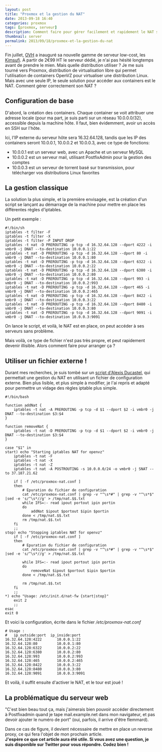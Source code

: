 ```yaml
---
layout: post
title: "Proxmox et la gestion du NAT"
date: 2013-09-18 16:40
categories: proxmox
tags: [proxmox, serveur]
description: Comment faire pour gérer facilement et rapidement le NAT sur une distribution Proxmox ?
thumbnail: server
permalink: 2013/09/18/proxmox-et-la-gestion-du-nat
---
```


Fin juillet, [OVH](http://ovh.com) a inauguré sa nouvelle gamme de serveur low-cost, les [Kimsufi](http://www.kimsufi.fr). A partir de 2€99 HT le serveur dédié, je n'ai pas hésité longtemps avant de prendre le mien. Mais quelle distribution utiliser ? Je me suis tourné vers Proxmox, distribution de virtualisation libre qui permet l'utilisation de containers OpenVZ pour virtualiser une distribution Linux. Mais avec une seule IP, le seule solution pour accéder aux containers est le NAT. Comment gérer correctement son NAT ?<!-- More -->

## Configuration de base

D'abord, la création des containers. Chaque container se voit attribuer une adresse locale (pour ma part, je suis parti sur un réseau 10.0.0.0/32), accessible depuis la machine hôte. Il faut, bien évidemment, avoir un accès en SSH sur l'hôte.

Ici, l'IP externe du serveur hôte sera 16.32.64.128, tandis que les IP des containers seront 10.0.0.1, 10.0.0.2 et 10.0.0.3, avec ce type de fonctions:
- 10.0.0.1 est un serveur web, avec un Apache et un serveur MySQL
- 10.0.0.2 est un serveur mail, utilisant PostfixAdmin pour la gestion des comptes
- 10.0.0.3 est un serveur de torrent basé sur transmission, pour télécharger vos distributions Linux favorites

## La gestion classique

La solution la plus simple, et la première envisagée, est la création d'un script se lançant au démarrage de la machine pour mettre en place les différentes règles d'iptables.

Un petit exemple :

	#!/bin/sh
	iptables -t filter -F
	iptables -t filter -X
	iptables -t filter -P INPUT DROP
	iptables -t nat -D PREROUTING -p tcp -d 16.32.64.128 --dport 4222 -i vmbr0 -j DNAT --to-destination 10.0.0.1:22
	iptables -t nat -D PREROUTING -p tcp -d 16.32.64.128 --dport 80 -i vmbr0 -j DNAT --to-destination 10.0.0.1:80
	iptables -t nat -D PREROUTING -p tcp -d 16.32.64.128 --dport 6322 -i vmbr0 -j DNAT --to-destination 10.0.0.2:22
	iptables -t nat -D PREROUTING -p tcp -d 16.32.64.128 --dport 6380 -i vmbr0 -j DNAT --to-destination 10.0.0.2:80
	iptables -t nat -D PREROUTING -p tcp -d 16.32.64.128 --dport 993 -i vmbr0 -j DNAT --to-destination 10.0.0.2:993
	iptables -t nat -D PREROUTING -p tcp -d 16.32.64.128 --dport 465 -i vmbr0 -j DNAT --to-destination 10.0.0.2:465
	iptables -t nat -D PREROUTING -p tcp -d 16.32.64.128 --dport 8422 -i vmbr0 -j DNAT --to-destination 10.0.0.3:22
	iptables -t nat -D PREROUTING -p tcp -d 16.32.64.128 --dport 8480 -i vmbr0 -j DNAT --to-destination 10.0.0.3:80
	iptables -t nat -D PREROUTING -p tcp -d 16.32.64.128 --dport 9091 -i vmbr0 -j DNAT --to-destination 10.0.0.3:9091

On lance le script, et voilà, le NAT est en place, on peut accéder à ses serveurs sans problème.

Mais voilà, ce type de fichier n'est pas très propre, et peut rapidement devenir illisible. Alors comment faire pour arranger ça ?

## Utiliser un fichier externe !

Durant mes recherches, je suis tombé sur un [script d'Alexis Ducastel](http://www.area51.fr/2010/11/08/proxmox-nat-port-forwarding/), qui permettait une gestion du NAT en utilisant un fichier de configuration externe. Bien plus lisible, et plus simple à modifier, je l'ai repris et adapté pour permettre un vidage des règles iptable plus simple.

	#!/bin/bash

	function addNat {
	    iptables -t nat -A PREROUTING -p tcp -d $1 --dport $2 -i vmbr0 -j DNAT --to-destination $3:$4
	}

	function removeNat {
	    iptables -t nat -D PREROUTING -p tcp -d $1 --dport $2 -i vmbr0 -j DNAT --to-destination $3:$4
	}

	case "$1" in
	start) echo "Starting iptables NAT for openvz"
	    iptables -t nat -F
	    iptables -t nat -X
	    iptables -t nat -Z
	    iptables -t nat -A POSTROUTING -s 10.0.0.0/24 -o vmbr0 -j SNAT --to 37.187.21.62

	    if [ -f /etc/proxmox-nat.conf ]
	    then
	        # Epuration du fichier de configuration
	        cat /etc/proxmox-nat.conf | grep -v "^\s*#" | grep -v "^\s*$" |sed -e 's/^\s*//g' > /tmp/nat.$$.txt
	        while IFS=:- read ipout portout ipin portin
	        do
	            addNat $ipout $portout $ipin $portin
	        done < /tmp/nat.$$.txt
	        rm /tmp/nat.$$.txt
	    fi
	    ;;
	stop) echo "Stopping iptables NAT for openvz"
	    if [ -f /etc/proxmox-nat.conf ]
	    then
	        # Epuration du fichier de configuration
	        cat /etc/proxmox-nat.conf | grep -v "^\s*#" | grep -v "^\s*$" |sed -e 's/^\s*//g' > /tmp/nat.$$.txt

	        while IFS=:- read ipout portout ipin portin
	        do
	            removeNat $ipout $portout $ipin $portin
	        done < /tmp/nat.$$.txt

	        rm /tmp/nat.$$.txt
	    fi
	    ;;
	*) echo "Usage: /etc/init.d/nat-fw {start|stop}"
	    exit 2
	    ;;
	esac
	exit 0

Et voici la configuration, écrite dans le fichier _/etc/proxmox-nat.conf_

	# Usage :
	#	ip_outside:port  ip_inside:port
	16.32.64.128:4222		10.0.0.1:22
	16.32.64.128:80			10.0.0.1:80
	16.32.64.128:6322		10.0.0.2:22
	16.32.64.128:6380		10.0.0.2:80
	16.32.64.128:993		10.0.0.2:993
	16.32.64.128:465		10.0.0.2:465
	16.32.64.128:8422		10.0.0.3:22
	16.32.64.128:8480		10.0.0.3:80
	16.32.64.128:9091		10.0.0.3:9091

Et voilà, il suffit ensuite d'activer le NAT, et le tour est joué !

## La problématique du serveur web

"C'est bien beau tout ça, mais j'aimerais bien pouvoir accéder directement à Postfixadmin quand je tape mail.example.net dans mon navigateur, et pas devoir ajouter le numéro de port" (oui, parfois, il arrive d'être flemmard).

Dans ce cas de figure, il devient nécessaire de mettre en place un reverse proxy, ce qui fera l'objet de mon prochain article.
<br/>
__J'espère ce que cet article aura été utile. Si vous avez une question, je suis disponible sur Twitter pour vous répondre. Codez bien !__
